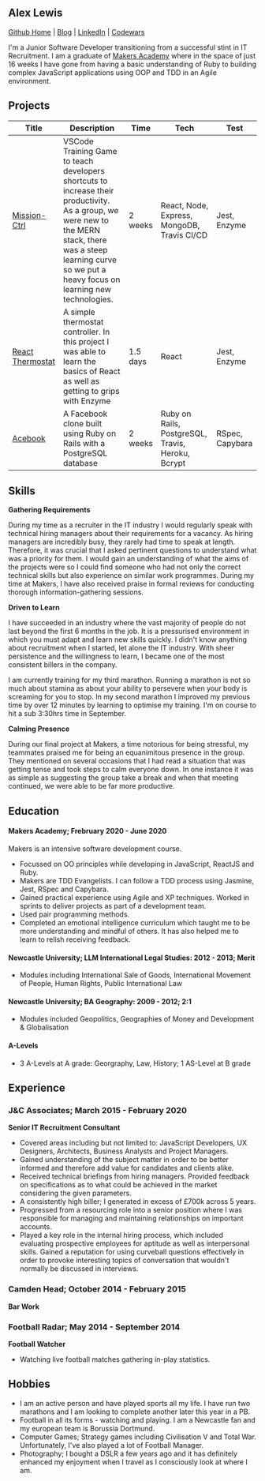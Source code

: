 ## Alex Lewis

[Github Home](https://github.com/AlexLewis10) | [Blog](https://medium.com/@alexlewis374) | [LinkedIn](https://www.linkedin.com/in/alex-lewis-022761a8/) | [Codewars](https://www.codewars.com/users/ALJALE)

I'm a Junior Software Developer transitioning from a successful stint in IT Recruitment. I am a graduate of [Makers Academy](https://makers.tech/) where in the space of just 16 weeks I have gone from having a basic understanding of Ruby to building complex JavaScript applications using OOP and TDD in an Agile environment.



## Projects

| Title | Description | Time | Tech | Test |
|-------|------|------|------|------|
|[Mission-Ctrl](https://github.com/AlexLewis10/mission-ctrl) | VSCode Training Game to teach developers shortcuts to increase their productivity. As a group, we were new to the MERN stack, there was a steep learning curve so we put a heavy focus on learning new technologies. | 2 weeks | React, Node, Express, MongoDB, Travis CI/CD | Jest, Enzyme |
|[React Thermostat](https://github.com/AlexLewis10/react-thermostat) | A simple thermostat controller. In this project I was able to learn the basics of React as well as getting to grips with Enzyme | 1.5 days | React | Jest, Enzyme|
|[Acebook](https://github.com/AlexLewis10/acebook-rails-template) | A Facebook clone built using Ruby on Rails with a PostgreSQL database | 2 weeks | Ruby on Rails, PostgreSQL, Travis, Heroku, Bcrypt | RSpec, Capybara | 


## Skills

**Gathering Requirements**

During my time as a recruiter in the IT industry I would regularly speak with technical hiring managers about their requirements for a vacancy. As hiring managers are incredibly busy, they rarely had time to speak at length. Therefore, it was crucial that I asked pertinent questions to understand what was a priority for them. I would gain an understanding of what the aims of the projects were so I could find someone who had not only the correct technical skills but also experience on similar work programmes. During my time at Makers, I have also received praise in formal reviews for conducting thorough information-gathering sessions.

**Driven to Learn**

I have succeeded in an industry where the vast majority of people do not last beyond the first 6 months in the job. It is a pressurised environment in which you must adapt and learn new skills quickly. I didn't know anything about recruitment when I started, let alone the IT industry. With sheer persistence and the willingness to learn, I became one of the most consistent billers in the company.

I am currently training for my third marathon. Running a marathon is not so much about stamina as about your ability to persevere when your body is screaming for you to stop. In my second marathon I improved my previous time by over 12 minutes by learning to optimise my training. I'm on course to hit a sub 3:30hrs time in September.


**Calming Presence**

During our final project at Makers, a time notorious for being stressful, my teammates praised me for being an equanimitous presence in the group. They mentioned on several occasions that I had read a situation that was getting tense and took steps to calm everyone down. In one instance it was as simple as suggesting the group take a break and when that meeting continued, we were able to be far more productive.

## Education

#### Makers Academy; Frebruary 2020 - June 2020

Makers is an intensive software development course.

- Focussed on OO principles while developing in JavaScript, ReactJS and Ruby.
- Makers are TDD Evangelists. I can follow a TDD process using Jasmine, Jest, RSpec and Capybara.
- Gained practical experience using Agile and XP techniques. Worked in sprints to deliver projects as part of a  development team.
- Used pair programming methods.
- Completed an emotional intelligence curriculum which taught me to be more understanding and mindful of others. It has also helped me to learn to relish receiving feedback.


#### Newcastle University; LLM International Legal Studies: 2012 - 2013; Merit

- Modules including International Sale of Goods, International Movement of People, Human Rights, Public International Law

#### Newcastle University; BA Geography: 2009 - 2012; 2:1

- Modules included Geopolitics, Geographies of Money and Development & Globalisation

#### A-Levels

- 3 A-Levels at A grade: Georgraphy, Law, History; 1 AS-Level at B grade

## Experience

### J&C Associates; March 2015 - February 2020 
**Senior IT Recruitment Consultant**
- Covered areas including but not limited to: JavaScript Developers, UX Designers, Architects, Business Analysts and Project Managers.
- Gained understanding of the subject matter in order to be better informed and therefore add value for candidates and clients alike.
- Received technical briefings from hiring managers. Provided feedback on specifications as to what could be achieved in the market considering the given parameters.
- A consistently high biller; I generated in excess of £700k across 5 years.
- Progressed from a resourcing role into a senior position where I was responsible for managing and maintaining relationships on important accounts.
- Played a key role in the internal hiring process, which included evaluating prospective employees for aptitude as well as interpersonal skills. Gained a reputation for using curveball questions effectively in order to provoke interesting topics of conversation that wouldn't normally be discussed in interviews.


### Camden Head; October 2014 - February 2015
**Bar Work**

### Football Radar; May 2014 - September 2014   
**Football Watcher**
- Watching live football matches gathering in-play statistics.

## Hobbies

- I am an active person and have played sports all my life. I have run two marathons and I am looking to complete another later this year in a PB.
- Football in all its forms - watching and playing. I am a Newcastle fan and my european team is Borussia Dortmund.
- Computer Games; Strategy games including Civilisation V and Total War. Unfortunately, I've also played a lot of Football Manager.
- Photography; I bought a DSLR a few years ago and it has definitely enhanced my enjoyment when I travel as I consciously look at where I am.
